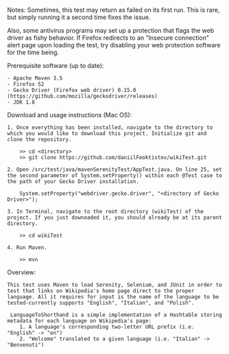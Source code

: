 Notes: Sometimes, this test may return as failed on its first run. This is rare, but simply running it a second time fixes the issue.

Also, some antivirus programs may set up a protection that flags the web driver as fishy behavior. If Firefox redirects to an "Insecure connection" alert page upon loading the test, try disabling your web protection software for the time being.

Prerequisite software (up to date):

    - Apache Maven 3.5 
    - Firefox 52
    - Gecko Driver (Firefox web driver) 0.15.0 (https://github.com/mozilla/geckodriver/releases)
    - JDK 1.8

Download and usage instructions (Mac OS):
    
    1. Once everything has been installed, navigate to the directory to which you would like to download this project. Initialize git and clone the repository.
    
        >> cd <directory>
        >> git clone https://github.com/daniilFeoktistov/wikiTest.git

    2. Open /src/test/java/mavenSerenityTest/AppTest.java. On line 25, set the second parameter of System.setProperty() within each @Test case to the path of your Gecko Driver installation.
    
        System.setProperty("webdriver.gecko.driver", "<directory of Gecko Driver>");
    
    3. In Terminal, navigate to the root directory (wikiTest) of the project. If you just downoaded it, you should already be at its parent directory.
    
        >> cd wikiTest
    
    4. Run Maven.
 
        >> mvn

Overview:

    This test uses Maven to load Serenity, Selenium, and JUnit in order to test that links on Wikipedia's home page direct to the proper language. All it requires for input is the name of the language to be tested-currently supports "English", "Italian", and "Polish".

     LanguageToShorthand is a simple implementation of a Hashtable storing metadata for each language on Wikipedia's page:
        1. A language's corresponding two-letter URL prefix (i.e. "English" -> "en")
        2. "Welcome" translated to a given language (i.e. "Italian" -> "Benvenuti")
        
